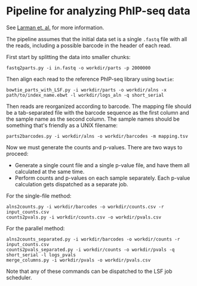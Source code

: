 Pipeline for analyzing PhIP-seq data
====================================

See [Larman et. al.][1] for more information.

The pipeline assumes that the initial data set is a single `.fastq` file with
all the reads, including a possible barcode in the header of each read.

First start by splitting the data into smaller chunks:

    fastq2parts.py -i in.fastq -o workdir/parts -p 2000000

Then align each read to the reference PhIP-seq library using `bowtie`:

    bowtie_parts_with_LSF.py -i workdir/parts -o workdir/alns -x path/to/index_name.ebwt -l workdir/logs_aln -q short_serial

Then reads are reorganized according to barcode. The mapping file should be a
tab-separated file with the barcode sequence as the first column and the
sample name as the second column. The sample names should be something that's
friendly as a UNIX filename:

    parts2barcodes.py -i workdir/alns -o workdir/barcodes -m mapping.tsv

Now we must generate the counts and p-values.  There are two ways to proceed:

* Generate a single count file and a single p-value file, and have them all
  calculated at the same time.
* Perform counts and p-values on each sample
  separately. Each p-value calculation gets dispatched as a separate job.

For the single-file method:

    alns2counts.py -i workdir/barcodes -o workdir/counts.csv -r input_counts.csv
    counts2pvals.py -i workdir/counts.csv -o workdir/pvals.csv

For the parallel method:

    alns2counts_separated.py -i workdir/barcodes -o workdir/counts -r input_counts.csv
    counts2pvals_separated.py -i workdir/counts -o workdir/pvals -q short_serial -l logs_pvals
    merge_columns.py -i workdir/pvals -o workdir/pvals.csv

Note that any of these commands can be dispatched to the LSF job scheduler.

[1]: http://www.nature.com/nbt/journal/v29/n6/full/nbt.1856.html
